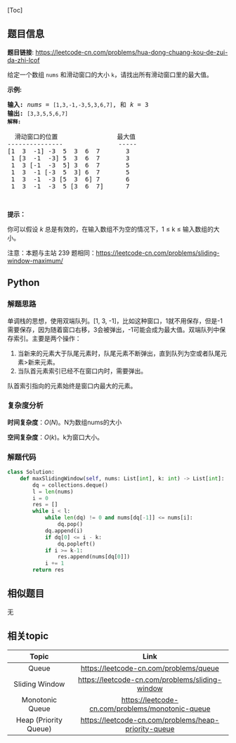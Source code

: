[Toc]
## 题目信息
**题目链接**: https://leetcode-cn.com/problems/hua-dong-chuang-kou-de-zui-da-zhi-lcof
<p>给定一个数组 <code>nums</code> 和滑动窗口的大小 <code>k</code>，请找出所有滑动窗口里的最大值。</p>

<p><strong>示例:</strong></p>

<pre><strong>输入:</strong> <em>nums</em> = <code>[1,3,-1,-3,5,3,6,7]</code>, 和 <em>k</em> = 3
<strong>输出: </strong><code>[3,3,5,5,6,7] 
<strong>解释: 
</strong></code>
  滑动窗口的位置                最大值
---------------               -----
[1  3  -1] -3  5  3  6  7       3
 1 [3  -1  -3] 5  3  6  7       3
 1  3 [-1  -3  5] 3  6  7       5
 1  3  -1 [-3  5  3] 6  7       5
 1  3  -1  -3 [5  3  6] 7       6
 1  3  -1  -3  5 [3  6  7]      7</pre>

<p>&nbsp;</p>

<p><strong>提示：</strong></p>

<p>你可以假设 <em>k </em>总是有效的，在输入数组不为空的情况下，1 &le; k &le;&nbsp;输入数组的大小。</p>

<p>注意：本题与主站 239 题相同：<a href="https://leetcode-cn.com/problems/sliding-window-maximum/">https://leetcode-cn.com/problems/sliding-window-maximum/</a></p>

## Python
### 解题思路
单调栈的思想，使用双端队列。[1, 3, -1]，比如这种窗口，1就不用保存，但是-1需要保存，因为随着窗口右移，3会被弹出，-1可能会成为最大值。双端队列中保存索引。主要是两个操作：

1. 当新来的元素大于队尾元素时，队尾元素不断弹出，直到队列为空或者队尾元素>新来元素。
2. 当队首元素索引已经不在窗口内时，需要弹出。

队首索引指向的元素始终是窗口内最大的元素。
### 复杂度分析
**时间复杂度**：$O(N)$。N为数组nums的大小

**空间复杂度**：$O(k)$。k为窗口大小。

### 解题代码
```python
class Solution:
    def maxSlidingWindow(self, nums: List[int], k: int) -> List[int]:
        dq = collections.deque()
        l = len(nums)
        i = 0 
        res = []
        while i < l:
            while len(dq) != 0 and nums[dq[-1]] <= nums[i]:
                dq.pop()
            dq.append(i)
            if dq[0] <= i - k:
                dq.popleft()
            if i >= k-1:
                res.append(nums[dq[0]])
            i += 1
        return res
```
## 相似题目
无
## 相关topic
Topic | Link
:-----:|:----:
Queue | https://leetcode-cn.com/problems/queue
Sliding Window | https://leetcode-cn.com/problems/sliding-window
Monotonic Queue | https://leetcode-cn.com/problems/monotonic-queue
Heap (Priority Queue) | https://leetcode-cn.com/problems/heap-priority-queue